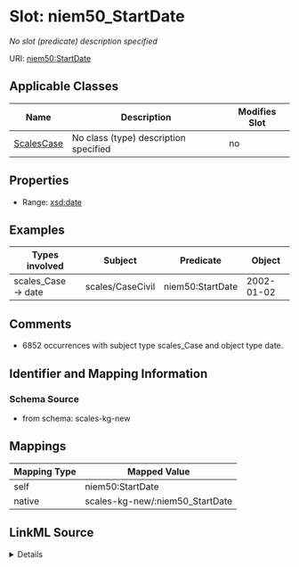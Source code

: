 

# Slot: niem50_StartDate


_No slot (predicate) description specified_





URI: [niem50:StartDate](http://release.niem.gov/niem/niem-core/5.0/StartDate)



<!-- no inheritance hierarchy -->





## Applicable Classes

| Name | Description | Modifies Slot |
| --- | --- | --- |
| [ScalesCase](../classes/ScalesCase.md) | No class (type) description specified |  no  |







## Properties

* Range: [xsd:date](http://www.w3.org/2001/XMLSchema#date)






## Examples

| Types involved | Subject | Predicate | Object |
| --- | --- | --- | --- |
| scales_Case → date | scales/CaseCivil | niem50:StartDate | 2002-01-02 |


## Comments

* 6852 occurrences with subject type scales_Case and object type date.

## Identifier and Mapping Information







### Schema Source


* from schema: scales-kg-new




## Mappings

| Mapping Type | Mapped Value |
| ---  | ---  |
| self | niem50:StartDate |
| native | scales-kg-new/:niem50_StartDate |




## LinkML Source

<details>

```yaml
name: niem50_StartDate
description: No slot (predicate) description specified
comments:
- 6852 occurrences with subject type scales_Case and object type date.
examples:
- description: scales_Case → date
  object:
    example_object: '2002-01-02'
    example_object_type: date
    example_predicate: niem50:StartDate
    example_subject: scales/CaseCivil
    example_subject_type: scales_Case
from_schema: scales-kg-new
rank: 1000
slot_uri: niem50:StartDate
alias: niem50_StartDate
domain_of:
- scales_Case
range: date

```
</details>